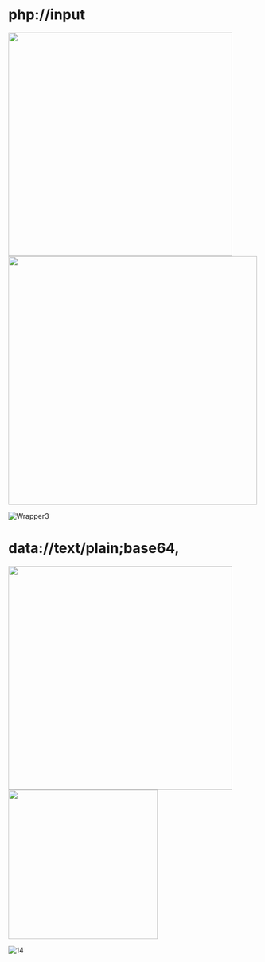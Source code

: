 # php://input

<img src="https://github.com/alejandro-pentest/Hacking-Web/assets/161533623/5f3d5024-5d4a-4081-bdb3-a49adf45dea9" width="450">


<img src="https://github.com/alejandro-pentest/Hacking-Web/assets/161533623/2f535f36-3959-4767-b354-d69f19068336" width="500">


![Wrapper3](https://github.com/alejandro-pentest/Hacking-Web/assets/161533623/dedf5a5c-a25a-4ba8-89d6-7061ccb9a264)



# data://text/plain;base64,


<img src="https://github.com/alejandro-pentest/Hacking-Web/assets/161533623/dae0bea9-c892-4dcf-b25c-063d2bce36d9" width="450">
<img src="https://github.com/alejandro-pentest/Hacking-Web/assets/161533623/41099e8f-01c0-43c0-83b1-7f422a8d4580" width="300">

![14](https://github.com/alejandro-pentest/Hacking-Web/assets/161533623/9299cecc-3ce8-415b-8580-af767f54be04)
